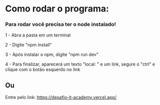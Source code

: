 # Como rodar o programa:

### Para rodar você precisa ter o node instalado!

1 - Abra a pasta em um terminal

2 - Digite "npm install"

3 - Após instalar o npm, digite "npm run dev"

4 - Para finalizar, aparecerá um texto "local: " e um link, segure o "ctrl" e clique com o botão esquerdo no link

## Ou

Entre pelo link: <a href="https://desafio-it-academy.vercel.app/">https://desafio-it-academy.vercel.app/</a>
